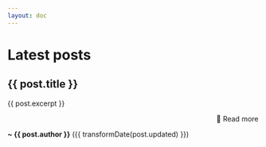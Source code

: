 ```yaml
---
layout: doc
---
```


# Latest posts

<div v-for="post in posts">

<h2><a :href="`${constants.baseUrl}${post.path}`">{{ post.title }}</a></h2>

{{ post.excerpt }}

<p style="text-align: right"><a :href="`${constants.baseUrl}${post.path}`">📖 Read more</a></p>

**~ {{ post.author }}** ({{ transformDate(post.updated) }})

</div>

<script setup>
import data from '../../data.json'
import constants from '../../.vitepress/constants.js'

// sort posts
const posts = data['blog'].sort(
  (a, b) => new Date(b.updated) - new Date(a.updated)
)

const transformDate = (date) =>
  new Date(date).toLocaleDateString('en-US', {
    year: 'numeric',
    month: 'long',
    day: 'numeric'
  })
</script>
